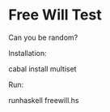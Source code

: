 # Free Will Test
Can you be random?

Installation:

cabal install multiset

Run:

runhaskell freewill.hs

